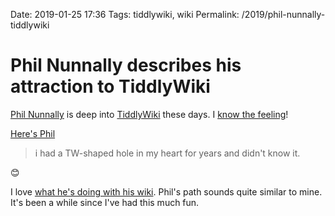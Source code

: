 Date: 2019-01-25 17:36
Tags: tiddlywiki, wiki
Permalink: /2019/phil-nunnally-tiddlywiki

# Phil Nunnally describes his attraction to TiddlyWiki

[Phil Nunnally](http://twelvety.micro.blog/) is deep into [TiddlyWiki](https://tiddlywiki.com) these days. I [know the feeling](https://rudimentarylathe.org/#)!

[Here's Phil](http://twelvety.micro.blog/2019/01/26/responding-to-amit.html)

> i had a TW-shaped hole in my heart for years and didn't know it.

😊

I love [what he's doing with his wiki](https://twelvety.com/tiddlywiki.html). Phil's path sounds quite similar to mine.  It's been a while since I've had this much fun.

